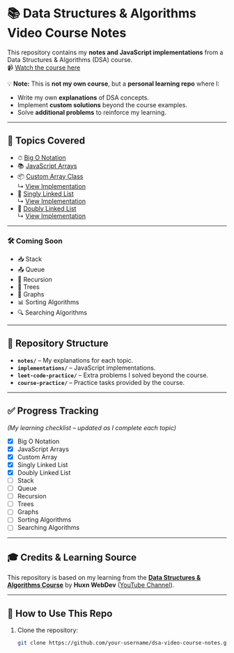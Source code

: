# 📚 Data Structures & Algorithms Video Course Notes

This repository contains my **notes and JavaScript implementations** from a Data Structures & Algorithms (DSA) course.  
📹 [Watch the course here](https://youtu.be/wBtPGnVnA9g)  

💡 **Note:** This is **not my own course**, but a **personal learning repo** where I:
- Write my own **explanations** of DSA concepts.
- Implement **custom solutions** beyond the course examples.
- Solve **additional problems** to reinforce my learning.

---

## 📖 Topics Covered
- ⏱ [Big O Notation](notes/big-o.md)
- 📚 [JavaScript Arrays](notes/array.md)
- 📦 [Custom Array Class](notes/custom-array.md)  
  ↳ [View Implementation](implementations/CustomArray.js)
- 🔗 [Singly Linked List](notes/linked-list.md)  
  ↳ [View Implementation](implementations/linked-list/LinkedList.js)
- 🔗 [Doubly Linked List](notes/doubly-linked-list.md)  
  ↳ [View Implementation](implementations/doubly-linked-list/DoublyLinkedList.js)

---

### 🛠 Coming Soon
- 📥 Stack
- 📤 Queue
- 🔁 Recursion
- 🌲 Trees
- 🧭 Graphs
- 📊 Sorting Algorithms
- 🔍 Searching Algorithms

---

## 📂 Repository Structure
- **`notes/`** – My explanations for each topic.
- **`implementations/`** – JavaScript implementations.
- **`leet-code-practice/`** – Extra problems I solved beyond the course.
- **`course-practice/`** – Practice tasks provided by the course.

---

## ✅ Progress Tracking
_(My learning checklist – updated as I complete each topic)_

- [x] Big O Notation
- [x] JavaScript Arrays
- [x] Custom Array
- [x] Singly Linked List
- [x] Doubly Linked List
- [ ] Stack
- [ ] Queue
- [ ] Recursion
- [ ] Trees
- [ ] Graphs
- [ ] Sorting Algorithms
- [ ] Searching Algorithms

---

## 🎓 Credits & Learning Source
This repository is based on my learning from the **[Data Structures & Algorithms Course](https://youtu.be/wBtPGnVnA9g)** by **Huxn WebDev** ([YouTube Channel](https://www.youtube.com/@huxnwebdev)).

---

## 🚀 How to Use This Repo
1. Clone the repository:
   ```bash
   git clone https://github.com/your-username/dsa-video-course-notes.git

